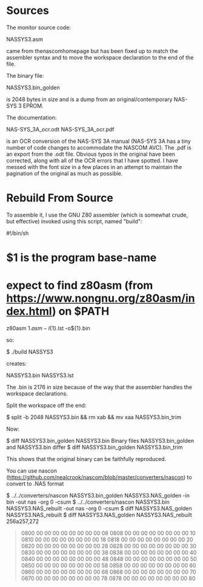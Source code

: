 Sources
=======

The monitor source code:

NASSYS3.asm

came from thenascomhomepage but has been fixed up to match the assembler
syntax and to move the workspace declaration to the end of the file.

The binary file:

NASSYS3.bin_golden

is 2048 bytes in size and is a dump from an original/contemporary NAS-SYS 3 EPROM.

The documentation:

NAS-SYS_3A_ocr.odt
NAS-SYS_3A_ocr.pdf

is an OCR conversion of the NAS-SYS 3A manual (NAS-SYS 3A has a tiny number of code
changes to accommodate the NASCOM AVC). The .pdf is an export from the .odt file.
Obvious typos in the original have been corrected, along with all of the OCR errors
that I have spotted. I have messed with the font size in a few places in an attempt
to maintain the pagination of the original as much as possible.

Rebuild From Source
===================

To assemble it, I use the GNU Z80 assembler (which is somewhat crude, but effective)
invoked using this script, named "build":


#!/bin/sh
#
# $1 is the program base-name
#
# expect to find z80asm (from https://www.nongnu.org/z80asm/index.html) on $PATH
z80asm ${1}.asm -l${1}.lst -o${1}.bin


so:

$ ./build NASSYS3

creates:

NASSYS3.bin
NASSYS3.lst

The .bin is 2176 in size because of the way that the assembler handles the workspace
declarations.

Split the workspace off the end:

$ split -b 2048 NASSYS3.bin && rm xab && mv xaa NASSYS3.bin_trim

Now:

$ diff NASSYS3.bin_golden NASSYS3.bin
Binary files NASSYS3.bin_golden and NASSYS3.bin differ
$ diff NASSYS3.bin_golden NASSYS3.bin_trim

This shows that the original binary can be faithfully reproduced.

You can use nascon (https://github.com/nealcrook/nascom/blob/master/converters/nascon)
to convert to .NAS format

$ ../../converters/nascon NASSYS3.bin_golden NASSYS3.NAS_golden -in bin -out nas -org 0 -csum
$ ../../converters/nascon NASSYS3.bin        NASSYS3.NAS_rebuilt        -out nas -org 0 -csum
$ diff NASSYS3.NAS_golden NASSYS3.NAS_rebuilt
$ diff NASSYS3.NAS_golden NASSYS3.NAS_rebuilt
256a257,272
> 0800 00 00 00 00 00 00 00 00 08
> 0808 00 00 00 00 00 00 00 00 10
> 0810 00 00 00 00 00 00 00 00 18
> 0818 00 00 00 00 00 00 00 00 20
> 0820 00 00 00 00 00 00 00 00 28
> 0828 00 00 00 00 00 00 00 00 30
> 0830 00 00 00 00 00 00 00 00 38
> 0838 00 00 00 00 00 00 00 00 40
> 0840 00 00 00 00 00 00 00 00 48
> 0848 00 00 00 00 00 00 00 00 50
> 0850 00 00 00 00 00 00 00 00 58
> 0858 00 00 00 00 00 00 00 00 60
> 0860 00 00 00 00 00 00 00 00 68
> 0868 00 00 00 00 00 00 00 00 70
> 0870 00 00 00 00 00 00 00 00 78
> 0878 00 00 00 00 00 00 00 00 80
